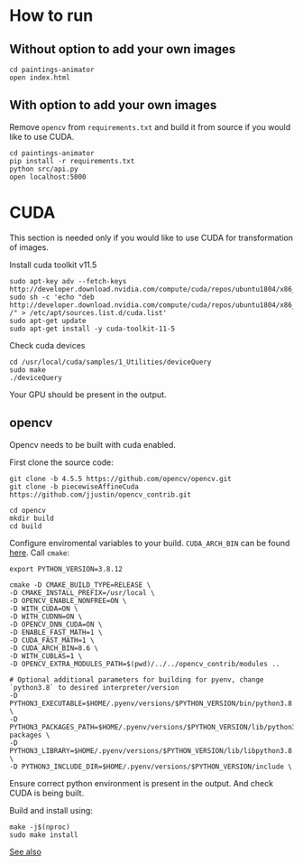# How to run
## Without option to add your own images
```
cd paintings-animator
open index.html
```

## With option to add your own images
Remove `opencv` from `requirements.txt` and build it from source if you would like to use CUDA.
```
cd paintings-animator
pip install -r requirements.txt
python src/api.py
open localhost:5000
```

# CUDA
This section is needed only if you would like to use CUDA for transformation of images.  


Install cuda toolkit v11.5
```
sudo apt-key adv --fetch-keys http://developer.download.nvidia.com/compute/cuda/repos/ubuntu1804/x86_64/7fa2af80.pub
sudo sh -c 'echo "deb http://developer.download.nvidia.com/compute/cuda/repos/ubuntu1804/x86_64 /" > /etc/apt/sources.list.d/cuda.list'
sudo apt-get update
sudo apt-get install -y cuda-toolkit-11-5
```
Check cuda devices
```
cd /usr/local/cuda/samples/1_Utilities/deviceQuery
sudo make
./deviceQuery
```
Your GPU should be present in the output.

## opencv
Opencv needs to be built with cuda enabled.  

First clone the source code:
```
git clone -b 4.5.5 https://github.com/opencv/opencv.git
git clone -b piecewiseAffineCuda https://github.com/jjustin/opencv_contrib.git

cd opencv 
mkdir build
cd build
```
Configure enviromental variables to your build. `CUDA_ARCH_BIN` can be found [here](https://developer.nvidia.com/cuda-gpus).
Call `cmake`:
```
export PYTHON_VERSION=3.8.12

cmake -D CMAKE_BUILD_TYPE=RELEASE \
-D CMAKE_INSTALL_PREFIX=/usr/local \
-D OPENCV_ENABLE_NONFREE=ON \
-D WITH_CUDA=ON \
-D WITH_CUDNN=ON \
-D OPENCV_DNN_CUDA=ON \
-D ENABLE_FAST_MATH=1 \
-D CUDA_FAST_MATH=1 \
-D CUDA_ARCH_BIN=8.6 \
-D WITH_CUBLAS=1 \
-D OPENCV_EXTRA_MODULES_PATH=$(pwd)/../../opencv_contrib/modules ..

# Optional additional parameters for building for pyenv, change `python3.8` to desired interpreter/version
-D PYTHON3_EXECUTABLE=$HOME/.pyenv/versions/$PYTHON_VERSION/bin/python3.8 \
-D PYTHON3_PACKAGES_PATH=$HOME/.pyenv/versions/$PYTHON_VERSION/lib/python3.8/site-packages \
-D PYTHON3_LIBRARY=$HOME/.pyenv/versions/$PYTHON_VERSION/lib/libpython3.8.a \
-D PYTHON3_INCLUDE_DIR=$HOME/.pyenv/versions/$PYTHON_VERSION/include \
```
Ensure correct python environment is present in the output. And check CUDA is being built.  

Build and install using:
```
make -j$(nproc)
sudo make install
```


[See also](https://cuda-chen.github.io/image%20processing/programming/2020/02/22/build-opencv-dnn-module-with-nvidia-gpu-support-on-ubuntu-1804.html)